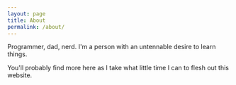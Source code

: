 ```yaml
---
layout: page
title: About
permalink: /about/
---
```


Programmer, dad, nerd. I'm a person with an untennable desire to learn things.

You'll probably find more here as I take what little time I can to flesh out this website.
